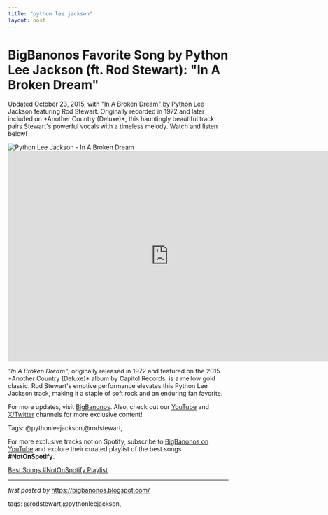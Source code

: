 ```yaml
---
title: "python lee jackson"
layout: post
---
```

<!-- Title of the Post -->
<h1 >BigBanonos Favorite Song by Python Lee Jackson (ft. Rod Stewart): "In A Broken Dream"</h1> <!-- Introductory Text -->
<p >Updated October 23, 2015, with "In A Broken Dream" by Python Lee Jackson featuring Rod Stewart. Originally recorded in 1972 and later included on *Another Country (Deluxe)*, this hauntingly beautiful track pairs Stewart's powerful vocals with a timeless melody. Watch and listen below!</p> <!-- Featured Image -->
<div > <img src="https://i.scdn.co/image/ab67616d0000b273f23bedfe0b8e6823ebc3250c" alt="Python Lee Jackson - In A Broken Dream" />
</div> <!-- YouTube Video Embed -->
<div > <iframe width="733" height="480" src="https://www.youtube.com/embed/dcLlq_DXpY8" title="Python Lee Jackson - In a Broken Dream (1972)" frameborder="0" allow="accelerometer; autoplay; clipboard-write; encrypted-media; gyroscope; picture-in-picture; web-share" referrerpolicy="strict-origin-when-cross-origin" allowfullscreen></iframe>
</div> <!-- Song Information -->
<div > <p><em>"In A Broken Dream"</em>, originally released in 1972 and featured on the 2015 *Another Country (Deluxe)* album by Capitol Records, is a mellow gold classic. Rod Stewart's emotive performance elevates this Python Lee Jackson track, making it a staple of soft rock and an enduring fan favorite.</p>
</div> <!-- Footer Links -->
<div > <p>For more updates, visit <a href="https://bigbanonos.blogspot.com/" target="_blank">BigBanonos</a>. Also, check out our <a href="https://www.youtube.com/@BigBanonos" target="_blank">YouTube</a> and <a href="https://x.com/bigbanonos" target="_blank">X/Twitter</a> channels for more exclusive content!</p>
</div> <!-- Tags -->
<p >Tags: @pythonleejackson,@rodstewart,</p>


<!--Subscribe and Playlist Links-->
<div>
    <p>For more exclusive tracks not on Spotify, subscribe to <a href="https://www.youtube.com/@BigBanonos" target="_blank">BigBanonos on YouTube</a> and explore their curated playlist of the best songs <strong>#NotOnSpotify</strong>.</p>
    <p><a href="https://www.youtube.com/playlist?list=PLtuNtuTatqI0kFahUCbtbfenC_ET5O_tr" target="_blank">Best Songs #NotOnSpotify Playlist<br /></a></p></div>

<hr />

<p><em>first posted by</em> <a href="https://bigbanonos.blogspot.com/" rel="noopener" target="_new">https://bigbanonos.blogspot.com/</a></p>

<p>tags: @rodstewart,@pythonleejackson,</p>
